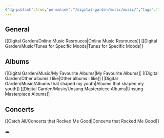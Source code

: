 ```yaml
---
{"dg-publish":true,"permalink":"/digital-garden/music/music/","tags":["moc"],"updated":"2023-12-12T13:43:44.746-07:00"}
---
```



## General
[[Digital Garden/Online Music Resrouces\|Online Music Resrouces]]
[[Digital Garden/Music/Tunes for Specific Moods\|Tunes for Specific Moods]]

## Albums
[[Digital Garden/Music/My Favourite Albums\|My Favourite Albums]]
[[Digital Garden/Other albums I like\|Other albums I like]]
[[Digital Garden/Music/Albums that shaped my youth\|Albums that shaped my youth]]
[[Digital Garden/Music/Unsung Masterpiece Albums\|Unsung Masterpiece Albums]]

## Concerts
[[Catch All/Concerts that Rocked Me Good\|Concerts that Rocked Me Good]]


🕳
